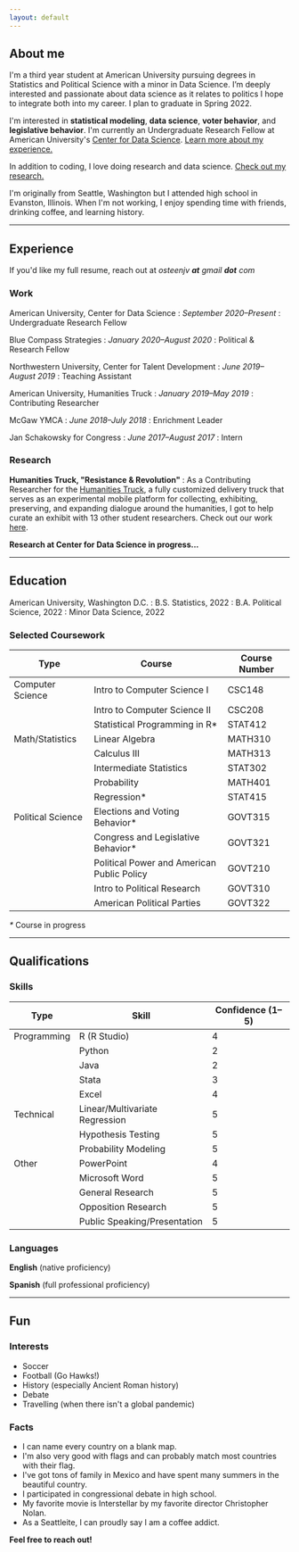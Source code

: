 ```yaml
---
layout: default
---
```

## About me
I'm a third year student at American University pursuing degrees in Statistics and Political Science with a minor in Data Science. I’m deeply interested and passionate about data science as it relates to politics I hope to integrate both into my career. I plan to graduate in Spring 2022.

I'm interested in **statistical modeling**, **data science**, **voter behavior**, and **legislative behavior**. I'm currently an Undergraduate Research Fellow at American University's [Center for Data Science](https://www.american.edu/spa/data-science/index.cfm). [Learn more about my experience.](./#experience)

In addition to coding, I love doing research and data science. [Check out my research.](./#research)

I'm originally from Seattle, Washington but I attended high school in Evanston, Illinois. When I'm not working, I enjoy spending time with friends, drinking coffee, and learning history.

---

## Experience
If you'd like my full resume, reach out at *osteenjv **at** gmail **dot** com*

### Work
American University, Center for Data Science 
: _September 2020–Present_
: Undergraduate Research Fellow

Blue Compass Strategies 
: _January 2020–August 2020_
: Political & Research Fellow

Northwestern University, Center for Talent Development
: _June 2019–August 2019_
: Teaching Assistant

American University, Humanities Truck
: _January 2019–May 2019_
: Contributing Researcher

McGaw YMCA
: _June 2018–July 2018_
: Enrichment Leader

Jan Schakowsky for Congress
: _June 2017–August 2017_
: Intern

### Research

**Humanities Truck, "Resistance & Revolution"**
: As a Contributing Researcher for the [Humanities Truck](http://humanitiestruck.com), a fully customized delivery truck that serves as an experimental mobile platform for collecting, exhibiting, preserving, and expanding dialogue around the humanities, I got to help curate an exhibit with 13 other student researchers. Check out our work [here](http://humanitiestruck.com/resistance-revolution/).

**Research at Center for Data Science in progress...**


***


## Education

American University, Washington D.C. 
: B.S. Statistics, 2022
: B.A. Political Science, 2022
: Minor Data Science, 2022


### Selected Coursework

| Type             | Course                                                | Course Number        |
|------------------|-------------------------------------------------------|----------------------|
| Computer Science | Intro to Computer Science I                           | CSC148               |
|                  | Intro to Computer Science II						   | CSC208               |
|                  | Statistical Programming in R*                         | STAT412              |
| Math/Statistics  | Linear Algebra                                        | MATH310              |
|                  | Calculus III						                   | MATH313              |
|                  | Intermediate Statistics							   | STAT302              |
|                  | Probability                                           | MATH401              |
|                  | Regression*                                           | STAT415              |
| Political Science| Elections and Voting Behavior*                        | GOVT315              |
|                  | Congress and Legislative Behavior*                    | GOVT321              |
|                  | Political Power and American Public Policy            | GOVT210              |
|                  | Intro to Political Research                           | GOVT310              |
|                  | American Political Parties                            | GOVT322              |

_*_ Course in progress

***

## Qualifications

### Skills

| Type             | Skill                                       | Confidence (1–5)  |
|------------------|---------------------------------------------|-------------------|
| Programming      | R (R Studio)                                | 4                 |
|                  | Python               		                 | 2                 |
|                  | Java                    		             | 2                 |
|                  | Stata                                       | 3                 |
|                  | Excel                                       | 4                 |
| Technical        | Linear/Multivariate Regression              | 5                 |
|                  | Hypothesis Testing                          | 5                 |
|                  | Probability Modeling                        | 5                 |
| Other            | PowerPoint                                  | 4                 |
|                  | Microsoft Word				                 | 5                 |
|                  | General Research                            | 5                 |
|                  | Opposition Research                         | 5                 |
|                  | Public Speaking/Presentation                | 5                 |

### Languages

**English** (native proficiency)

**Spanish** (full professional proficiency)

***

## Fun 
### Interests

* Soccer
* Football (Go Hawks!)
* History (especially Ancient Roman history)
* Debate
* Travelling (when there isn't a global pandemic)

### Facts

* I can name every country on a blank map.
* I'm also very good with flags and can probably match most countries with their flag.
* I've got tons of family in Mexico and have spent many summers in the beautiful country.  
* I participated in congressional debate in high school. 
* My favorite movie is Interstellar by my favorite director Christopher Nolan. 
* As a Seattleite, I can proudly say I am a coffee addict. 



**Feel free to reach out!**
